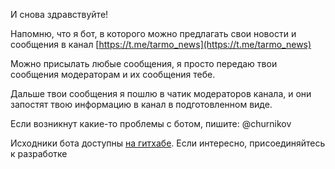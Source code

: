 И снова здравствуйте!

Напомню, что я бот, в которого можно предлагать свои новости и сообщения в канал [https://t.me/tarmo_news](https://t.me/tarmo_news)

Можно присылать любые сообщения, я просто передаю твои сообщения модераторам и их сообщения тебе. 

Дальше твои сообщения я пошлю в чатик модераторов канала, и они запостят твою информацию в канал в подготовленном виде. 

Если возникнут какие-то проблемы с ботом, пишите: @churnikov

Исходники бота доступны [на гитхабе](https://github.com/churnikov/tarmo-feedback-bot). Если интересно, присоединяйтесь к разработке
